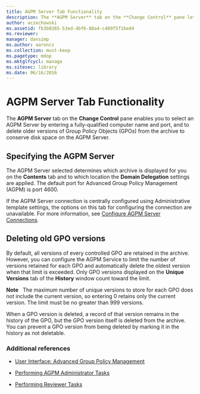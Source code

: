 ```yaml
---
title: AGPM Server Tab Functionality
description: The **AGPM Server** tab on the **Change Control** pane lets you select an AGPM Server by entering a fully-qualified computer name and port. You can also delete older versions of GPOs from the archive.
author: aczechowski
ms.assetid: fb3b0265-53ed-4bf6-88a4-c409f5f1bed4
ms.reviewer: 
manager: dansimp
ms.author: aaroncz
ms.collection: must-keep
ms.pagetype: mdop
ms.mktglfcycl: manage
ms.sitesec: library
ms.date: 06/16/2016
---
```



# AGPM Server Tab Functionality


The **AGPM Server** tab on the **Change Control** pane enables you to select an AGPM Server by entering a fully-qualified computer name and port, and to delete older versions of Group Policy Objects (GPOs) from the archive to conserve disk space on the AGPM Server.

## Specifying the AGPM Server


The AGPM Server selected determines which archive is displayed for you on the **Contents** tab and to which location the **Domain Delegation** settings are applied. The default port for Advanced Group Policy Management (AGPM) is port 4600.

If the AGPM Server connection is centrally configured using Administrative template settings, the options on this tab for configuring the connection are unavailable. For more information, see [Configure AGPM Server Connections](configure-agpm-server-connections-agpm30ops.md).

## Deleting old GPO versions


By default, all versions of every controlled GPO are retained in the archive. However, you can configure the AGPM Service to limit the number of versions retained for each GPO and automatically delete the oldest version when that limit is exceeded. Only GPO versions displayed on the **Unique Versions** tab of the **History** window count toward the limit.

**Note**  
The maximum number of unique versions to store for each GPO does not include the current version, so entering 0 retains only the current version. The limit must be no greater than 999 versions.

When a GPO version is deleted, a record of that version remains in the history of the GPO, but the GPO version itself is deleted from the archive. You can prevent a GPO version from being deleted by marking it in the history as not deletable.

 

### Additional references

-   [User Interface: Advanced Group Policy Management](user-interface-advanced-group-policy-management-agpm30ops.md)

-   [Performing AGPM Administrator Tasks](performing-agpm-administrator-tasks-agpm30ops.md)

-   [Performing Reviewer Tasks](performing-reviewer-tasks-agpm30ops.md)

 

 






